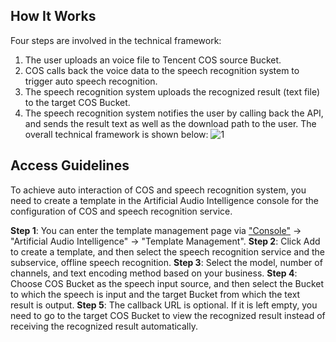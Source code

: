 ## How It Works
Four steps are involved in the technical framework:
1. The user uploads an voice file to Tencent COS source Bucket.
2. COS calls back the voice data to the speech recognition system to trigger auto speech recognition.
3. The speech recognition system uploads the recognized result (text file) to the target COS Bucket.
4. The speech recognition system notifies the user by calling back the API, and sends the result text as well as the download path to the user.
The overall technical framework is shown below:
![1](https://mc.qcloudimg.com/static/img/86dfde5750489472573a8180be24c6d3/cos.png)
## Access Guidelines
To achieve auto interaction of COS and speech recognition system, you need to create a template in the Artificial Audio Intelligence console for the configuration of COS and speech recognition service.

**Step 1**: You can enter the template management page via ["Console"](https://console.cloud.tencent.com/) -> "Artificial Audio Intelligence" -> "Template Management".
**Step 2**: Click Add to create a template, and then select the speech recognition service and the subservice, offline speech recognition.
**Step 3**: Select the model, number of channels, and text encoding method based on your business.
**Step 4**: Choose COS Bucket as the speech input source, and then select the Bucket to which the speech is input and the target Bucket from which the text result is output.
**Step 5**: The callback URL is optional. If it is left empty, you need to go to the target COS Bucket to view the recognized result instead of receiving the recognized result automatically.





